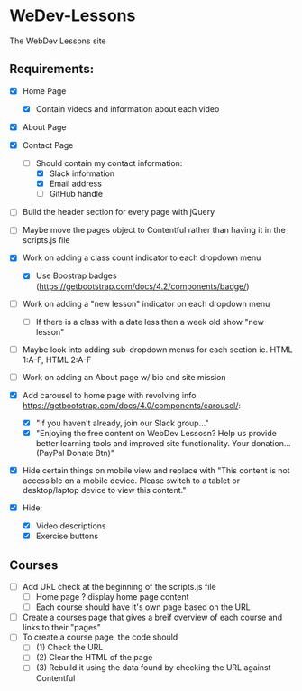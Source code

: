 # WeDev-Lessons
The WebDev Lessons site

## Requirements:
- [x] Home Page
  - [x] Contain videos and information about each video
- [x] About Page
- [x] Contact Page
  - [ ] Should contain my contact information:
    - [x] Slack information
    - [x] Email address
    - [ ] GitHub handle

- [ ] Build the header section for every page with jQuery

- [ ] Maybe move the pages object to Contentful rather than having it in the scripts.js file

- [x] Work on adding a class count indicator to each dropdown menu
    - [x] Use Boostrap badges (https://getbootstrap.com/docs/4.2/components/badge/)
    
- [ ] Work on adding a "new lesson" indicator on each dropdown menu 
    - [ ] If there is a class with a date less then a week old show "new lesson"
    
- [ ] Maybe look into adding sub-dropdown menus for each section ie. HTML 1:A-F, HTML 2:A-F

- [ ] Work on adding an About page w/ bio and site mission

- [x] Add carousel to home page with revolving info https://getbootstrap.com/docs/4.0/components/carousel/:
    - [x] "If you haven't already, join our Slack group..."
    - [x] "Enjoying the free content on WebDev Lessosn? Help us provide better learning tools and improved site functionality. Your donation... (PayPal Donate Btn)"
    
- [x] Hide certain things on mobile view and replace with "This content is not accessible on a mobile device. Please switch to a tablet or desktop/laptop device to view this content."
 - [x] Hide:
      - [x] Video descriptions
      - [x] Exercise buttons
      
## Courses
 - [ ] Add URL check at the beginning of the scripts.js file
    - [ ] Home page ? display home page content
    - [ ] Each course should have it's own page based on the URL
 - [ ] Create a courses page that gives a breif overview of each course and links to their "pages"
 - [ ] To create a course page, the code should
    - [ ] (1) Check the URL
    - [ ] (2) Clear the HTML of the page
    - [ ] (3) Rebuild it using the data found by checking the URL against Contentful

